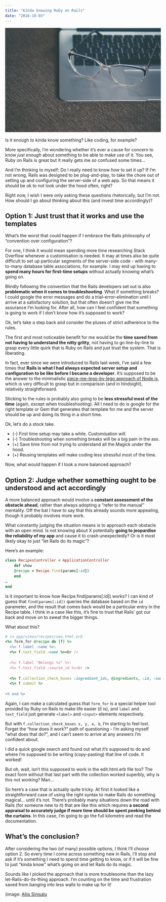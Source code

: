 ```yaml
---
title: "Kinda knowing Ruby on Rails"
date: "2016-10-03"
---
```


![laptop with spectacles on it](images/photo-1456996290209-634ae6b8be31-1024x683.jpeg)

Is it enough to kinda know something? Like coding, for example?

More specifically, I’m wondering whether it’s ever a cause for concern to know _just enough_ about something to be able to make use of it. You see, Ruby on Rails is great but it really gets me _so_ confused some times…

And I’m thinking to myself: Do I really need to know _how_ to set it up? If I’m not wrong, Rails was designed to be plug-and-play, to take the chore out of setting up and configuring the server-side of a web app. So that means it should be ok to not look under the hood often, right?

Right now, I wish I were only asking these questions rhetorically, but I’m not. How should I go about thinking about this (and invest time accordingly)?

## Option 1: Just trust that it works and use the templates

What’s the worst that could happen if I embrace the Rails philosophy of “convention over configuration”?

For one, I think it would mean spending more time researching Stack Overflow whenever a customisation is needed. It may at times also be quite difficult to set up particular segments of the server-side code - with many-to-many database table associations, for example. I may end up having to **spend many hours for first-time setups** without actually knowing what’s going on.

Blindly following the convention that the Rails developers set out is also **problematic when it comes to troubleshooting**. What if something breaks? I could google the error messages and do a trial-error-elimination until I arrive at a satisfactory solution, but that often doesn’t give me the assurance I’m looking for. After all, how can I feel confident that something is going to work if I don’t know how it’s supposed to work?

Ok, let’s take a step back and consider the pluses of strict adherence to the rules.

The first and most noticeable benefit for me would be the **time saved from not having to understand the nitty gritty**, not having to go line-by-line to grasp every little quirk that is Ruby on Rails and just trust the system. That is liberating.

In fact, ever since we were introduced to Rails last week, I’ve said a few times that **Rails is what I had always expected server setup and configuration to be like before I became a developer**. It’s supposed to be the answer to the minimalistic [piece-me-lego-by-lego approach of Node.js](/2016-09-19-nodejs-server-nightmare/), which is very difficult to grasp but in comparison (and in hindsight), relatively straightforward.

Sticking to the rules is probably also going to be **less stressful most of the time** (again, except when troubleshooting). All I need to do is google for the right template or Gem that generates that template for me and the server should be up and doing its thing in a short time.

Ok, let’s do a stock take.

- (-) First time setup may take a while. Customisation _will_.
- (-) Troubleshooting when something breaks will be a big pain in the ass.
- (+) Save time from not trying to understand all the Magick under the hood.
- (+) Reusing templates will make coding less stressful most of the time.

Now, what would happen if I took a more balanced approach?

## Option 2: Judge whether something ought to be understood and act accordingly

A more balanced approach would involve a **constant assessment of the obstacle ahead**, rather than always adopting a “refer to the manual” mentality. Off the bat I have to say that this already sounds more appealing, though it probably involves more work.

What constantly judging the situation means is to approach each obstacle with an open mind. Is not knowing about X potentially **going to jeopardise the reliability of my app** and cause it to crash unexpectedly? Or is it most likely okay to just “let Rails do its magic”?

Here’s an example:

```ruby
class RecipesController < ApplicationController
    def show
    @recipe = Recipe.find(params[:id])
    end
… 
end
```

Is it important to know how Recipe.find(params\[:id\]) works? I can kind of guess that `find(params[:id])` queries the database based on the `id` parameter, and the result that comes back would be a particular entry in the Recipe table. I think in a case like this, it’s fine to trust that Rails’ got our back and move on to sweat the bigger things.

What about this?

```ruby
# in app/views/recipes/new.html.erb
<%= form_for @recipe do |f| %>
  <%= f.label :name %>:
  <%= f.text_field :name %><br />

  <%= f.label "Belongs to" %>:
  <%= f.text_field :course_id %><br />

  <%= f.collection_check_boxes :ingredient_ids, @ingredients, :id, :name %>
  <%= f.submit %>

<% end %>
```

Again, I can make a calculated guess that `form_for` is a special helper tool provided by Ruby on Rails to make life easier (it is), and `label` and `text_field` just generate `<label>` and `<input>` elements respectively.

But with `f.collection_check_boxes x, y, a, b`, I’m starting to feel lost. Forget the “how does it work?” path of questioning - I’m asking myself “what does that do?”, and I can’t seem to arrive at any answers I’m confident about.

I did a quick google search and found out what it’s supposed to do and where I’m supposed to be writing (copy-pasting) that line of code. It worked!

But oh, wait, isn’t this supposed to work in the edit.html.erb file too? The exact form without that last part with the collection worked superbly, why is this not working? Man…

So here’s a case that is actually quite tricky. At first it looked like a straightforward case of using the right syntax to make Rails do something magical… until it’s not. There’s probably many situations down the road with Rails (for someone new to it) that are like this which requires **a second appraisal to accurately judge if more time should be spent peeking behind the curtains**. In this case, I’m going to go the full kilometre and read the documentation.

## What’s the conclusion?

After considering the two (of many) possible options, I think I’ll choose option 2. So every time I come across something new in Rails, I’ll stop and ask if it’s something I need to spend time getting to know, or if it will be fine to just “kinda know” what’s going on and let Rails do its magic.

Sounds like I picked the approach that is more troublesome than the lazy let-Rails-do-its-thing approach. I’m counting on the time and frustration saved from banging into less walls to make up for it!

(image: [Aliis Sinisalu](https://unsplash.com/@aliissinisalu)
